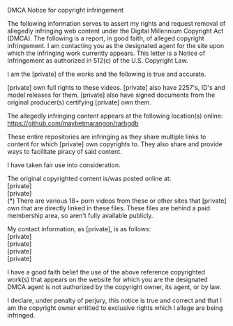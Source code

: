 DMCA Notice for copyright infringement

The following information serves to assert my rights and request removal of
allegedly infringing web content under the Digital Millennium Copyright Act
(DMCA). The following is a report, in good faith, of alleged copyright
infringement. I am contacting you as the designated agent for the site upon
which the infringing work currently appears. This letter is a Notice of
Infringement as authorized in 512(c) of the U.S. Copyright Law.

I am the [private] of the works and the following is true and accurate.

[private] own full rights to these videos. [private] also have 2257's, ID's and model releases for them. [private] also have signed documents from the original producer(s) certifying [private] own them.

The allegedly infringing content appears at the following location(s) online:   
https://github.com/maybetmarangon/rarbgdb

These entire repositories are infringing as they share multiple links to content for which [private] own copyrights to. They also share and provide ways to facilitate piracy of said content.

I have taken fair use into consideration.

The original copyrighted content is/was posted online at:  
[private]  
[private]  
(*) There are various 18+ porn videos from these or other sites that [private] own that are directly linked in these files. These files are behind a paid membership area, so aren't fully available publicly.


My contact information, as [private], is as follows:  
[private]  
[private]  
[private]  
[private]  

I have a good faith belief the use of the above reference copyrighted
work(s) that appears on the website for which you are the designated DMCA
agent is not authorized by the copyright owner, its agent, or by law.

I declare, under penalty of perjury, this notice is true and correct and
that I am the copyright owner entitled to exclusive rights which I allege
are being infringed.
